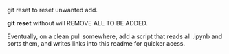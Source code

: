 git reset <file> to reset unwanted add.

**git reset** without will REMOVE ALL TO BE ADDED.

Eventually, on a clean pull somewhere, add a script that reads all .ipynb and sorts them, and writes links into this readme for quicker acess.

